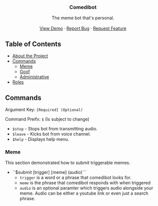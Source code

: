 <!-- PROJECT LOGO -->
<br />
<p align="center">
  <h3 align="center">Comedibot</h3>

  <p align="center">
    The meme bot that's personal. 
    <br />
    <br />
    <a href="https://github.com/github_username/repo_name">View Demo</a>
    ·
    <a href="https://github.com/sunset-developer/ComediBot/issues">Report Bug</a>
    ·
    <a href="https://github.com/sunset-developer/ComediBot/pulls">Request Feature</a>
  </p>
</p>



<!-- TABLE OF CONTENTS -->
## Table of Contents

* [About the Project](#about-the-project)
* [Commands](#Commands)
  * [Meme](#installation)
  * [Goof](#installation)
  * [Administrative](#installation)
* [Roles](#roles)


## Commands
Argument Key: ```[Required] (Optional)```

Command Preifx: ```$``` (Is subject to change)
* ```$stop``` - Stops bot from transmitting audio.
* ```$leave``` - Kicks bot from voice channel.
* ```$help``` - Displays help menu.

### Meme
  This section demonstrated how to submit triggerable memes.
  
  * ``$submit [trigger] [meme] (audio)```
    - ```trigger``` is a word or a phrase that comedibot looks for.
    - ```meme``` is the phrase that comedibot responds with when triggered
    - ```audio``` is an optional paramter which triggers audio alongside your meme. Audio can be either a youtube link or even just a search phrase.

